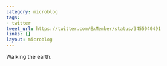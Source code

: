 ```yaml
---
category: microblog
tags:
- twitter
tweet_url: https://twitter.com/ExMember/status/3455040491
links: []
layout: microblog
---
```

Walking the earth.

